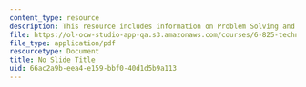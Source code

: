 ```yaml
---
content_type: resource
description: This resource includes information on Problem Solving and Search.
file: https://ol-ocw-studio-app-qa.s3.amazonaws.com/courses/6-825-techniques-in-artificial-intelligence-sma-5504-fall-2002/66ac2a9beea4e159bbf040d1d5b9a113_Lecture2Final.pdf
file_type: application/pdf
resourcetype: Document
title: No Slide Title
uid: 66ac2a9b-eea4-e159-bbf0-40d1d5b9a113
---
```

